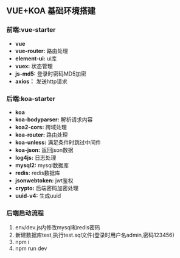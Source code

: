 ## VUE+KOA 基础环境搭建

### 前端:vue-starter
- **vue**
-  **vue-router:** 路由处理
- **element-ui:** ui库
- **vuex:** 状态管理
- **js-md5:**  登录时密码MD5加密
- **axios：** 发送http请求

###  后端:koa-starter
- **koa**
- **koa-bodyparser:**  解析请求内容
- **koa2-cors:** 跨域处理
- **koa-router:** 路由处理
-  **koa-unless:** 满足条件时跳过中间件
- **koa-json:**  返回json数据
- **log4js:** 日志处理
- **mysql2:** mysql数据库
- **redis:**  redis数据库
- **jsonwebtoken:** jwt鉴权
- **crypto:** 后端密码加密处理
- **uuid-v4:** 生成uuid


### 后端启动流程
1. env/dev.js内修改mysql和redis密码
2. 新建数据库test,执行test.sql文件(登录时用户名admin,密码123456)
3. npm i
4. npm run dev